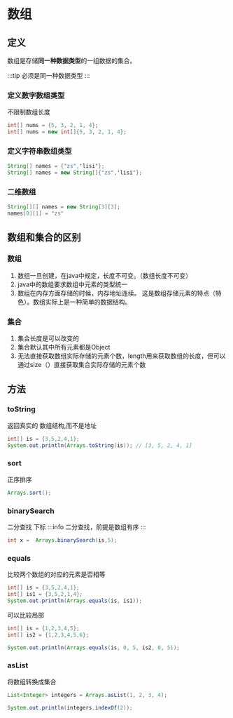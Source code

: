 # 数组

## 定义
数组是存储**同一种数据类型**的一组数据的集合。

:::tip
  必须是同一种数据类型
:::

### 定义数字数组类型
不限制数组长度
```java
int[] nums = {5, 3, 2, 1, 4};
int[] nums = new int[]{5, 3, 2, 1, 4};
```

### 定义字符串数组类型
```java
String[] names = {"zs",'lisi'};
String[] names = new String[]{"zs",'lisi'};
```

### 二维数组

```java
String[][] names = new String[3][3];
names[0][1] = "zs"
```


## 数组和集合的区别

### 数组
1. 数组一旦创建，在java中规定，长度不可变。（数组长度不可变） 
2. java中的数组要求数组中元素的类型统一
3. 数组在内存方面存储的时候，内存地址连续。 这是数组存储元素的特点（特色）。数组实际上是一种简单的数据结构。


### 集合
1. 集合长度是可以改变的
2. 集合默认其中所有元素都是Object
3. 无法直接获取数组实际存储的元素个数，length用来获取数组的长度，但可以通过size（）直接获取集合实际存储的元素个数



## 方法

### toString
返回真实的 数组结构,而不是地址
```java
int[] is = {3,5,2,4,1};
System.out.println(Arrays.toString(is)); // [3, 5, 2, 4, 1]
```
### sort
正序排序

```java
Arrays.sort();
```
### binarySearch
二分查找 下标
:::info
  二分查找，前提是数组有序
:::
```java
int x =  Arrays.binarySearch(is,5);
```
### equals

比较两个数组的对应的元素是否相等
```java
int[] is = {3,5,2,4,1};
int[] is1 = {3,5,2,1,4};
System.out.println(Arrays.equals(is, is1));
```
可以比较局部

```java
int[] is = {1,2,3,4,5};
int[] is2 = {1,2,3,4,5,6};

System.out.println(Arrays.equals(is, 0, 5, is2, 0, 5));  
```

### asList
将数组转换成集合




```java
List<Integer> integers = Arrays.asList(1, 2, 3, 4);

System.out.println(integers.indexOf(2));
```